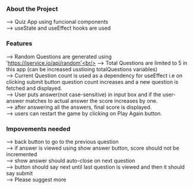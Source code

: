 ### About the Project

 --> Quiz App using funcional components<br/>
 --> useState and useEffect hooks are used<br/>

 ### Features
 --> Random Questions are generated using 'https://jservice.io/api/random'<br/>
 --> Total Questions are limited to 5 in this app (can be increased usstioing totalQuestions variables)<br/>
 --> Current Question count is used as a dependency for useEffect i.e on clicking submit button question count      increases and a new question is fetched and displayed.<br/>
 --> User puts answer(not case-sensitive) in input box and if the user-answer matches to actual answer the score increases by one.<br/>
 --> after answering all the answers, final score is displayed.<br/>
 --> users can restart the game by clicking on Play Again button.<br/>

 ### Impovements needed
 --> back button to go to the previous question<br/>
 --> if answer is viewed using show answer button, score should not be incremented<br/>
 --> show answer should auto-close on next question<br/>
 --> button should say next until last question is viewed and then it should say submit<br/>
 --> Please suggest more<br/>

      